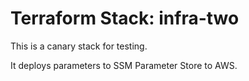 # Terraform Stack: infra-two

This is a canary stack for testing.

It deploys parameters to SSM Parameter Store to AWS.
